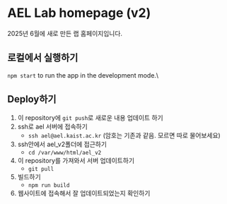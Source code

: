 # AEL Lab homepage (v2)

2025년 6월에 새로 만든 랩 홈페이지입니다. 

## 로컬에서 실행하기
`npm start` to run the app in the development mode.\


## Deploy하기 
1. 이 repository에 `git push`로 새로운 내용 업데이트 하기 
2. ssh로 ael 서버에 접속하기 
    - `ssh ael@ael.kaist.ac.kr` (암호는 기존과 같음. 모르면 따로 물어보세요)
3. ssh안에서 ael_v2폴더에 접근하기
    - `cd /var/www/html/ael_v2`
4. 이 repository를 가져와서 서버 업데이트하기 
    - `git pull`
5. 빌드하기 
    - `npm run build`
6. 웹사이트에 접속해서 잘 업데이트되었는지 확인하기
